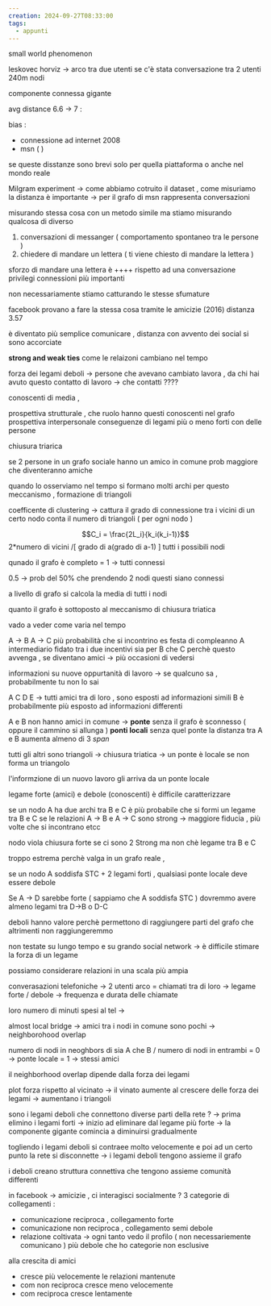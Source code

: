 ```yaml
---
creation: 2024-09-27T08:33:00
tags:
  - appunti
---
```

small world phenomenon

leskovec horviz -> arco tra due utenti se c'è stata conversazione tra 2 utenti 240m nodi

componente connessa gigante 

avg distance 6.6 -> 7 : 

bias : 
+ connessione ad internet 2008 
+ msn (  )  

se queste disstanze sono brevi solo per quella piattaforma o anche nel mondo reale 

Milgram experiment -> come abbiamo cotruito il dataset , come misuriamo la distanza è importante -> per il grafo di msn rappresenta conversazioni

misurando stessa cosa con un metodo simile ma stiamo misurando qualcosa di diverso 

1. conversazioni di messanger ( comportamento spontaneo tra le persone ) 
2. chiedere di mandare un lettera ( ti viene chiesto di mandare la lettera )

sforzo di mandare una lettera è ++++ rispetto ad una conversazione
privilegi connessioni più importanti

non necessariamente stiamo catturando le stesse sfumature

facebook provano a fare la stessa cosa tramite le amicizie (2016) 
distanza 3.57

è diventato più semplice comunicare , distanza con avvento dei social si sono accorciate 

**strong and weak ties** 
come le relaizoni cambiano nel tempo 

forza dei legami deboli -> persone che avevano cambiato lavora , da chi hai avuto questo contatto di lavoro -> che contatti ???? 

conoscenti di media , 

prospettiva strutturale , che ruolo hanno questi conoscenti nel grafo 
prospettiva interpersonale conseguenze di legami più o meno forti con delle persone 

chiusura triarica

se 2 persone in un grafo sociale hanno un amico in comune prob maggiore che diventeranno amiche 

quando lo osserviamo nel tempo si formano molti archi per questo meccanismo , formazione di triangoli

coefficente di clustering -> cattura il grado di connessione tra i vicini di un certo nodo 
conta il numero di triangoli ( per ogni nodo )

$$C_i = \frac{2L_i}{k_i(k_i-1)}$$
2\*numero di vicini /\[ grado di a(grado di a-1) ] tutti i possibili nodi

qunado il grafo è completo = 1 -> tutti connessi

0.5 -> prob del 50% che prendendo 2 nodi questi siano connessi 

a livello di grafo si calcola la media di tutti i nodi

quanto il grafo è sottoposto al meccanismo di chiusura triatica

vado a veder come varia nel tempo

A -> B A -> C più probabilità che si incontrino es festa di compleanno 
A intermediario fidato tra i due 
incentivi sia per B che C perchè questo avvenga , se diventano amici -> più occasioni di vedersi 

informazioni su nuove oppurtanità di lavoro -> se qualcuno sa , probabilmente tu non lo sai 

A C D E -> tutti amici tra di loro , sono esposti ad informazioni simili 
B è probabilmente più esposto ad informazioni differenti 

A e B non hanno amici in comune -> **ponte** senza il grafo è sconnesso ( oppure il cammino si allunga ) **ponti locali** senza quel ponte la distanza tra A e B aumenta almeno di 3 *span*

tutti gli altri sono triangoli -> chiusura triatica -> un ponte è locale se non forma un triangolo 

l'informzione di un nuovo lavoro gli arriva da un ponte locale 

legame forte (amici) e debole (conoscenti) è difficile caratterizzare

se un nodo A ha due archi tra B e C è più probabile che si formi un legame tra B e C se le relazioni A -> B e A -> C sono strong -> maggiore fiducia , più volte che si incontrano etcc 

nodo viola chiusura forte se ci sono 2 Strong ma non chè legame tra B e C

troppo estrema perchè valga in un grafo reale ,

se un nodo A soddisfa STC + 2 legami forti , qualsiasi ponte locale deve essere debole 

Se A -> D sarebbe forte ( sappiamo che A soddisfa STC ) dovremmo avere almeno legami tra D->B o D-C

deboli hanno valore perchè permettono di raggiungere parti del grafo che altrimenti non raggiungeremmo

non testate su lungo tempo e su grando social network -> è difficile stimare la forza di un legame 

possiamo considerare relazioni in una scala più ampia

converasazioni telefoniche -> 2 utenti arco = chiamati tra di loro -> legame forte / debole -> frequenza e durata delle chiamate 

loro numero di minuti spesi al tel -> 

almost local bridge -> amici tra i nodi in comune sono pochi -> neighborohood overlap 

 numero di nodi in neoghbors di sia A che B / numero di nodi in entrambi
 = 0 -> ponte locale
 = 1 -> stessi amici

il neighborhood overlap dipende dalla forza dei legami 

plot forza rispetto al vicinato -> il vinato aumente al crescere delle forza dei legami -> aumentano i triangoli 

sono i legami deboli che connettono diverse parti della rete ? -> prima elimino i legami forti -> inizio ad eliminare dal legame più forte -> la componente gigante comincia a diminuirsi gradualmente 

togliendo i legami deboli si contraee molto velocemente e poi ad un certo punto la rete si disconnette -> i legami deboli tengono assieme il grafo

i deboli creano struttura connettiva che tengono assieme comunità differenti 

in facebook -> amicizie , ci interagisci socialmente ? 
3 categorie di collegamenti : 
+ comunicazione reciproca , collegamento forte 
+ comunicazione non reciproca , collegamento semi debole 
+ relazione coltivata -> ogni tanto vedo il profilo ( non necessariemente comunicano ) più debole che ho
categorie non esclusive

alla crescita di amici
+ cresce più velocemente le relazioni mantenute
+ com non reciproca cresce meno velocemente
+ com reciproca cresce lentamente 
